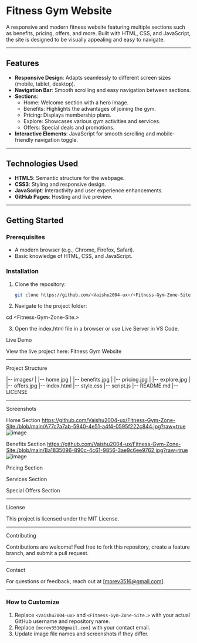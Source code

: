 # Fitness Gym Website

A responsive and modern fitness website featuring multiple sections such as benefits, pricing, offers, and more. Built with HTML, CSS, and JavaScript, the site is designed to be visually appealing and easy to navigate.

---

## **Features**

- **Responsive Design**: Adapts seamlessly to different screen sizes (mobile, tablet, desktop).
- **Navigation Bar**: Smooth scrolling and easy navigation between sections.
- **Sections**:
  - Home: Welcome section with a hero image.
  - Benefits: Highlights the advantages of joining the gym.
  - Pricing: Displays membership plans.
  - Explore: Showcases various gym activities and services.
  - Offers: Special deals and promotions.
- **Interactive Elements**: JavaScript for smooth scrolling and mobile-friendly navigation toggle.

---

## **Technologies Used**

- **HTML5**: Semantic structure for the webpage.
- **CSS3**: Styling and responsive design.
- **JavaScript**: Interactivity and user experience enhancements.
- **GitHub Pages**: Hosting and live preview.

---

## **Getting Started**

### **Prerequisites**
- A modern browser (e.g., Chrome, Firefox, Safari).
- Basic knowledge of HTML, CSS, and JavaScript.

### **Installation**

1. Clone the repository:
   ```bash
   git clone https://github.com/<Vaishu2004-ux>/<Fitness-Gym-Zone-Site.>.git

2. Navigate to the project folder:

cd <Fitness-Gym-Zone-Site.>


3. Open the index.html file in a browser or use Live Server in VS Code.

Live Demo

View the live project here: Fitness Gym Website


---

Project Structure

|-- images/
|   |-- home.jpg
|   |-- benefits.jpg
|   |-- pricing.jpg
|   |-- explore.jpg
|   |-- offers.jpg
|-- index.html
|-- style.css
|-- script.js
|-- README.md
|-- LICENSE


---

Screenshots

Home Section
https://github.com/Vaishu2004-ux/Fitness-Gym-Zone-Site./blob/main/A77c7a7ab-5940-4e51-a4f4-0595f222c844.jpg?raw=true
![image](https://github.com/user-attachments/assets/67fb917a-8fda-45a5-b234-29c0fc5d61dd)


Benefits Section
https://github.com/Vaishu2004-ux/Fitness-Gym-Zone-Site./blob/main/Ba1835096-890c-4c61-9856-3ae9c6ee9762.jpg?raw=true
![image](https://github.com/user-attachments/assets/56fa83ea-c475-4aab-9e79-9edd813f716c)


Pricing Section



Services Section 



Special Offers Section 




---

License

This project is licensed under the MIT License.


---

Contributing

Contributions are welcome! Feel free to fork this repository, create a feature branch, and submit a pull request.


---

Contact

For questions or feedback, reach out at [morev3516@gmail.com].

---

### **How to Customize**
1. Replace `<Vaishu2004-ux>` and `<Fitness-Gym-Zone-Site.>` with your actual GitHub username and repository name.
2. Replace `[morev3516@gmail.com]` with your contact email.
3. Update image file names and screenshots if they differ.
